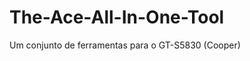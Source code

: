 The-Ace-All-In-One-Tool
=======================

Um conjunto de ferramentas para o GT-S5830 (Cooper)
